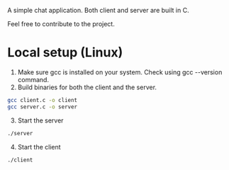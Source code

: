 A simple chat application. Both client and server are built in C.

Feel free to contribute to the project.

# Local setup (Linux)
1. Make sure gcc is installed on your system. Check using gcc --version command.
2. Build binaries for both the client and the server.
```bash
gcc client.c -o client
gcc server.c -o server 
```
3. Start the server
```bash
./server
```
4. Start the client
```bash
./client
```
